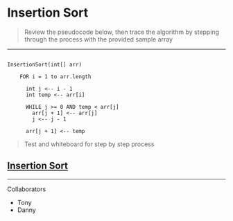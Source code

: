 # Insertion Sort

> Review the pseudocode below, then trace the algorithm by stepping through the process with the provided sample array

---

```

InsertionSort(int[] arr)

    FOR i = 1 to arr.length

      int j <-- i - 1
      int temp <-- arr[i]

      WHILE j >= 0 AND temp < arr[j]
        arr[j + 1] <-- arr[j]
        j <-- j - 1

      arr[j + 1] <-- temp

```

> Test and whiteboard for step by step process

## [Insertion Sort]()

---

Collaborators

- Tony
- Danny
